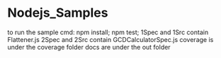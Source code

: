 # Nodejs_Samples
to run the sample cmd: npm install; npm test;
1Spec and 1Src contain Flattener.js
2Spec and 2Src contain GCDCalculatorSpec.js
coverage is under the coverage folder
docs are under the out folder